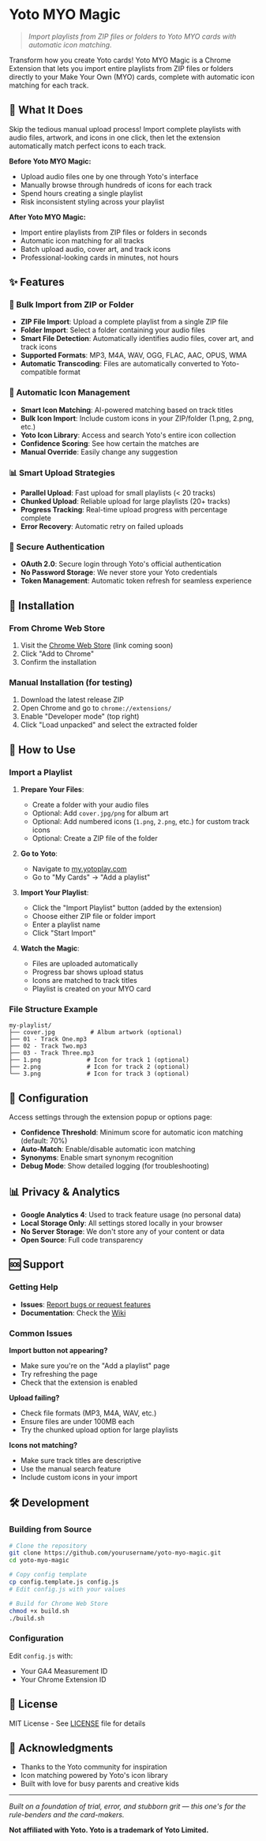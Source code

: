 # Yoto MYO Magic

> _Import playlists from ZIP files or folders to Yoto MYO cards with automatic icon matching._

Transform how you create Yoto cards! Yoto MYO Magic is a Chrome Extension that lets you import entire playlists from ZIP files or folders directly to your Make Your Own (MYO) cards, complete with automatic icon matching for each track.

## 🎯 What It Does

Skip the tedious manual upload process! Import complete playlists with audio files, artwork, and icons in one click, then let the extension automatically match perfect icons to each track.

**Before Yoto MYO Magic:**
- Upload audio files one by one through Yoto's interface
- Manually browse through hundreds of icons for each track
- Spend hours creating a single playlist
- Risk inconsistent styling across your playlist

**After Yoto MYO Magic:**
- Import entire playlists from ZIP files or folders in seconds
- Automatic icon matching for all tracks
- Batch upload audio, cover art, and track icons
- Professional-looking cards in minutes, not hours

## ✨ Features

### 📁 Bulk Import from ZIP or Folder
- **ZIP File Import**: Upload a complete playlist from a single ZIP file
- **Folder Import**: Select a folder containing your audio files
- **Smart File Detection**: Automatically identifies audio files, cover art, and track icons
- **Supported Formats**: MP3, M4A, WAV, OGG, FLAC, AAC, OPUS, WMA
- **Automatic Transcoding**: Files are automatically converted to Yoto-compatible format

### 🎨 Automatic Icon Management
- **Smart Icon Matching**: AI-powered matching based on track titles
- **Bulk Icon Import**: Include custom icons in your ZIP/folder (1.png, 2.png, etc.)
- **Yoto Icon Library**: Access and search Yoto's entire icon collection
- **Confidence Scoring**: See how certain the matches are
- **Manual Override**: Easily change any suggestion

### 📊 Smart Upload Strategies
- **Parallel Upload**: Fast upload for small playlists (< 20 tracks)
- **Chunked Upload**: Reliable upload for large playlists (20+ tracks)
- **Progress Tracking**: Real-time upload progress with percentage complete
- **Error Recovery**: Automatic retry on failed uploads

### 🔐 Secure Authentication
- **OAuth 2.0**: Secure login through Yoto's official authentication
- **No Password Storage**: We never store your Yoto credentials
- **Token Management**: Automatic token refresh for seamless experience

## 🚀 Installation

### From Chrome Web Store
1. Visit the [Chrome Web Store](https://chrome.google.com/webstore) (link coming soon)
2. Click "Add to Chrome"
3. Confirm the installation

### Manual Installation (for testing)
1. Download the latest release ZIP
2. Open Chrome and go to `chrome://extensions/`
3. Enable "Developer mode" (top right)
4. Click "Load unpacked" and select the extracted folder

## 📖 How to Use

### Import a Playlist

1. **Prepare Your Files**:
   - Create a folder with your audio files
   - Optional: Add `cover.jpg/png` for album art
   - Optional: Add numbered icons (`1.png`, `2.png`, etc.) for custom track icons
   - Optional: Create a ZIP file of the folder

2. **Go to Yoto**:
   - Navigate to [my.yotoplay.com](https://my.yotoplay.com)
   - Go to "My Cards" → "Add a playlist"

3. **Import Your Playlist**:
   - Click the "Import Playlist" button (added by the extension)
   - Choose either ZIP file or folder import
   - Enter a playlist name
   - Click "Start Import"

4. **Watch the Magic**:
   - Files are uploaded automatically
   - Progress bar shows upload status
   - Icons are matched to track titles
   - Playlist is created on your MYO card

### File Structure Example

```
my-playlist/
├── cover.jpg          # Album artwork (optional)
├── 01 - Track One.mp3
├── 02 - Track Two.mp3
├── 03 - Track Three.mp3
├── 1.png             # Icon for track 1 (optional)
├── 2.png             # Icon for track 2 (optional)
└── 3.png             # Icon for track 3 (optional)
```

## 🔧 Configuration

Access settings through the extension popup or options page:

- **Confidence Threshold**: Minimum score for automatic icon matching (default: 70%)
- **Auto-Match**: Enable/disable automatic icon matching
- **Synonyms**: Enable smart synonym recognition
- **Debug Mode**: Show detailed logging (for troubleshooting)

## 📊 Privacy & Analytics

- **Google Analytics 4**: Used to track feature usage (no personal data)
- **Local Storage Only**: All settings stored locally in your browser
- **No Server Storage**: We don't store any of your content or data
- **Open Source**: Full code transparency

## 🆘 Support

### Getting Help
- **Issues**: [Report bugs or request features](https://github.com/yourusername/yoto-myo-magic/issues)
- **Documentation**: Check the [Wiki](https://github.com/yourusername/yoto-myo-magic/wiki)

### Common Issues

**Import button not appearing?**
- Make sure you're on the "Add a playlist" page
- Try refreshing the page
- Check that the extension is enabled

**Upload failing?**
- Check file formats (MP3, M4A, WAV, etc.)
- Ensure files are under 100MB each
- Try the chunked upload option for large playlists

**Icons not matching?**
- Make sure track titles are descriptive
- Use the manual search feature
- Include custom icons in your import

## 🛠️ Development

### Building from Source
```bash
# Clone the repository
git clone https://github.com/yourusername/yoto-myo-magic.git
cd yoto-myo-magic

# Copy config template
cp config.template.js config.js
# Edit config.js with your values

# Build for Chrome Web Store
chmod +x build.sh
./build.sh
```

### Configuration
Edit `config.js` with:
- Your GA4 Measurement ID
- Your Chrome Extension ID

## 📝 License

MIT License - See [LICENSE](LICENSE) file for details

## 🙏 Acknowledgments

- Thanks to the Yoto community for inspiration
- Icon matching powered by Yoto's icon library
- Built with love for busy parents and creative kids

---

_Built on a foundation of trial, error, and stubborn grit — this one's for the rule-benders and the card-makers._

**Not affiliated with Yoto. Yoto is a trademark of Yoto Limited.**